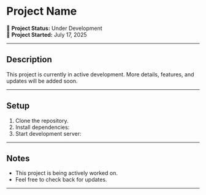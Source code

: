 # Project Name

🚧 **Project Status:** Under Development  
📅 **Project Started:** July 17, 2025

---

## Description

This project is currently in active development. More details, features, and updates will be added soon.

---

## Setup

1. Clone the repository.
2. Install dependencies:
3. Start development server:

---

## Notes

- This project is being actively worked on.
- Feel free to check back for updates.

---
